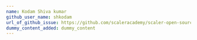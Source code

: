 ```yaml
---
name: Kodam Shiva kumar
github_user_name: shkodam
url_of_github_issue: https://github.com/scaleracademy/scaler-open-source-september-challenge/issues/295
dummy_content_added: dummy_content
---
```

